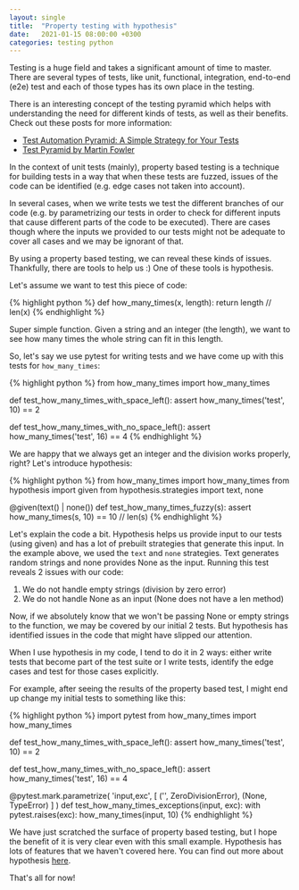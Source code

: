 ```yaml
---
layout: single
title:  "Property testing with hypothesis"
date:   2021-01-15 08:00:00 +0300
categories: testing python
---
```

Testing is a huge field and takes a significant amount of time to master. There are several types of tests, like unit, functional, integration, end-to-end (e2e) test and each of those types has its own place in the testing.

There is an interesting concept of the testing pyramid which helps with understanding the need for different kinds of tests, as well as their benefits. Check out these posts for more information:

* <a href="https://www.testim.io/blog/test-automation-pyramid-a-simple-strategy-for-your-tests/" target="_blank" rel="nofollow noopener">Test Automation Pyramid: A Simple Strategy for Your Tests</a>
* <a href="https://martinfowler.com/bliki/TestPyramid.html" target="_blank" rel="nofollow noopener">Test Pyramid by Martin Fowler</a>

In the context of unit tests (mainly), property based testing is a technique for building tests in a way that when these tests are fuzzed, issues of the code can be identified (e.g. edge cases not taken into account).

In several cases, when we write tests we test the different branches of our code (e.g. by parametrizing our tests in order to check for different inputs that cause different parts of the code to be executed). There are cases though where the inputs we provided to our tests might not be adequate to cover all cases and we may be ignorant of that.

By using a property based testing, we can reveal these kinds of issues. Thankfully, there are tools to help us :) One of these tools is hypothesis.

Let's assume we want to test this piece of code:

{% highlight python %}
def how_many_times(x, length):
  return length // len(x)
{% endhighlight %}

Super simple function. Given a string and an integer (the length), we want to see how many times the whole string can fit in this length.

So, let's say we use pytest for writing tests and we have come up with this tests for `how_many_times`:

{% highlight python %}
from how_many_times import how_many_times

def test_how_many_times_with_space_left():
    assert how_many_times('test', 10) == 2

def test_how_many_times_with_no_space_left():
    assert how_many_times('test', 16) == 4
{% endhighlight %}

We are happy that we always get an integer and the division works properly, right? Let's introduce hypothesis:

{% highlight python %}
from how_many_times import how_many_times
from hypothesis import given
from hypothesis.strategies import text, none

@given(text() | none())
def test_how_many_times_fuzzy(s):
    assert how_many_times(s, 10) == 10 // len(s)
{% endhighlight %}

Let's explain the code a bit. Hypothesis helps us provide input to our tests (using given) and has a lot of prebuilt strategies that generate this input. In the example above, we used the `text` and `none` strategies. Text generates random strings and none provides None as the input. Running this test reveals 2 issues with our code:

1. We do not handle empty strings (division by zero error)
2. We do not handle None as an input (None does not have a len method)

Now, if we absolutely know that we won't be passing None or empty strings to the function, we may be covered by our initial 2 tests. But hypothesis has identified issues in the code that might have slipped our attention.

When I use hypothesis in my code, I tend to do it in 2 ways: either write tests that become part of the test suite or I write tests, identify the edge cases and test for those cases explicitly.

For example, after seeing the results of the property based test, I might end up change my initial tests to something like this:

{% highlight python %}
import pytest
from how_many_times import how_many_times

def test_how_many_times_with_space_left():
    assert how_many_times('test', 10) == 2

def test_how_many_times_with_no_space_left():
    assert how_many_times('test', 16) == 4

@pytest.mark.parametrize(
    'input,exc',
    [
        ('', ZeroDivisionError),
        (None, TypeError)
    ]
)
def test_how_many_times_exceptions(input, exc):
    with pytest.raises(exc):
        how_many_times(input, 10)
{% endhighlight %}

We have just scratched the surface of property based testing, but I hope the benefit of it is very clear even with this small example. Hypothesis has lots of features that we haven't covered here. You can find out more about hypothesis <a href="https://hypothesis.readthedocs.io/en/latest/index.html" target="_blank" rel="noopener nofollow">here</a>.

That's all for now!
